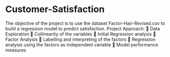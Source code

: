 # Customer-Satisfaction
The objective of the project is to use the dataset Factor-Hair-Revised.csv to build a regression model to predict satisfaction. Project Approach:  Data Exploration  Collinearity of the variables  Initial Regression analysis  Factor Analysis  Labelling and interpreting of the factors  Regression analysis using the factors as independent variable  Model performance measures
